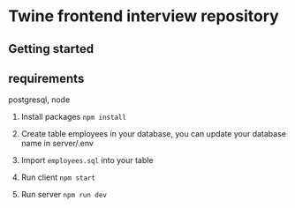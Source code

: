 # Twine frontend interview repository

## Getting started

## requirements

postgresql, node

1. Install packages
   `npm install`

2. Create table employees in your database, you can update your database name in server/.env

3. Import `employees.sql` into your table

4. Run client
   `npm start`

5. Run server
   `npm run dev`
